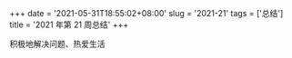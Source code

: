 +++
date = '2021-05-31T18:55:02+08:00'
slug = '2021-21'
tags = ['总结']
title = '2021 年第 21 周总结'
+++

积极地解决问题、热爱生活
